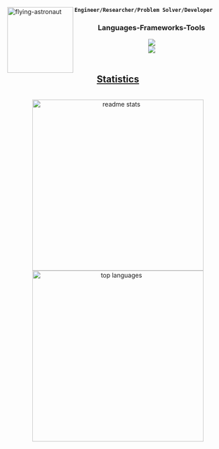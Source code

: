 <img src="https://github.com/Milan-Adhikari/Milan-Adhikari/assets/84562846/9728a7de-a06a-446e-b7f3-9cbff447060e" alt="flying-astronaut" align="left" height="150" autoplay/> **`Engineer/Researcher/Problem Solver/Developer`** 

<div align="center">
  <h3> Languages-Frameworks-Tools </h3>
  <a href="https://skillicons.dev">
    <img src="https://skillicons.dev/icons?i=python,sklearn,tensorflow,django,flask,vscode,anaconda,js,react,tailwind,ts" /> <br/>
    <img src="https://skillicons.dev/icons?i=vite,html,css,cloudflare,docker,gcp,c,cpp,linux,figma,github" /> <br/>
</div>
<br />

<h2 align="center">Statistics</h2>
<br>
<div align=center>
  <a href="https://github.com/milan-adhikari/github-readme-stats">
    <img width=390 src="https://github-readme-stats-one-xi-74.vercel.app/api?username=milan-adhikari&count_private=true&show_icons=true&theme=react&rank_icon=github&border_radius=10" alt="readme stats" />
  </a>
  <a href="https://github.com/milan-adhikari/github-readme-stats">
    <img width=390 align="center" src="https://github-readme-stats-one-xi-74.vercel.app/api/top-langs/?username=milan-adhikari&hide=HTML&langs_count=8&layout=compact&theme=react&border_radius=10&count_weight=0.5&exclude_repo=github-readme-stats" alt="top languages" />
  </a>
</div>

<br/><br/>
